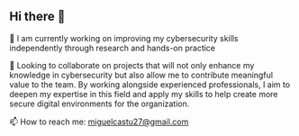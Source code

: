 ## Hi there 👋

🔭 I am currently working on improving my cybersecurity skills independently through research and hands-on practice





👯 Looking to collaborate on projects that will not only enhance my knowledge in cybersecurity but also allow me to contribute meaningful value to the team. By working alongside experienced professionals, I aim to deepen my expertise in this field and apply my skills to help create more secure digital environments for the organization.

📫 How to reach me: miguelcastu27@gmail.com
